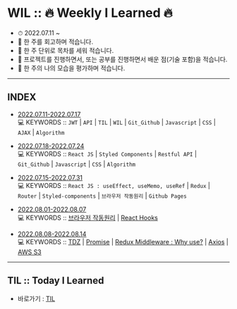 # WIL :: 🔥 Weekly I Learned 🔥 
- ⏱ 2022.07.11 ~
- 📝 한 주를 회고하며 적습니다.
- 📝 한 주 단위로 목차를 세워 적습니다.
- 📝 프로젝트를 진행하면서, 또는 공부를 진행하면서 배운 점(기술 포함)을 적습니다.
- 📝 한 주의 나의 모습을 평가하며 적습니다.

-----

## INDEX

- [2022.07.11-2022.07.17](https://github.com/YooJinRa/wil/tree/main/20220711-20220717) <br />
💻 KEYWORDS ::  `JWT`  |  `API`  |  `TIL`  |  `WIL`  |  `Git_Github`  |  `Javascript`  | `CSS`  |  `AJAX`  |  `Algorithm`

- [2022.07.18-2022.07.24](https://github.com/YooJinRa/wil/tree/main/20220718-20220724) <br />
💻 KEYWORDS ::  `React JS`  |  `Styled Components`  |  `Restful API`  |  `Git_Github`  |  `Javascript`  | `CSS`  |  `Algorithm`

- [2022.07.15-2022.07.31](https://github.com/YooJinRa/wil/tree/main/20220725-20220731) <br />
💻 KEYWORDS ::  `React JS : useEffect, useMemo, useRef` | `Redux` | `Router` | `Styled-components` | `브라우저 작동원리` | `Github Pages`

- [2022.08.01-2022.08.07](https://github.com/YooJinRa/wil/tree/main/20220801-20220807) <br />
💻 KEYWORDS ::  [브라우저 작동원리](https://github.com/YooJinRa/til/tree/main/Browser) | [React Hooks](https://github.com/YooJinRa/til/tree/main/ReactJS/Hooks.md)

- [2022.08.08-2022.08.14](https://github.com/YooJinRa/wil/tree/main/20220808-20220814) <br />
💻 KEYWORDS :: [TDZ](https://github.com/YooJinRa/til/blob/main/Javascript/TDZ.md) | [Promise](https://github.com/YooJinRa/til/tree/main/Javascript/Promise.md) | [Redux Middleware : Why use?](https://github.com/YooJinRa/til/tree/main/ReactJS/ReduxMiddleware.md) | [Axios](https://github.com/YooJinRa/til/tree/main/Axios/README.md) | [AWS S3](https://github.com/YooJinRa/til/blob/main/Cloud/AWS-S3.md)

-----

## TIL :: Today I Learned
- 바로가기 : [TIL](https://github.com/YooJinRa/til)
